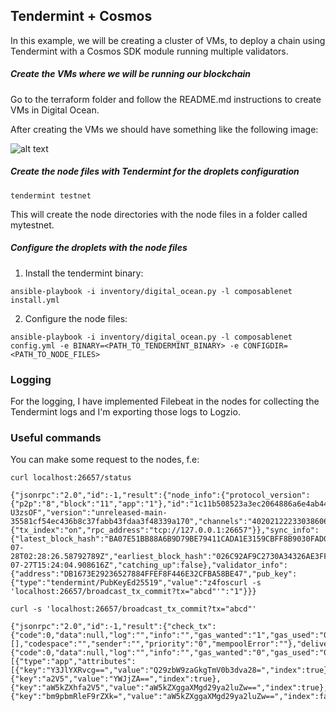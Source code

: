## Tendermint + Cosmos

In this example, we will be creating a cluster of VMs, to deploy a chain using Tendermint with a Cosmos SDK module running multiple validators.

##### Create the VMs where we will be running our blockchain

Go to the terraform folder and follow the README.md instructions to create VMs in Digital Ocean.

After creating the VMs we should have something like the following image:

![alt text](https://s12.gifyu.com/images/ScHwj.png "DO Droplets created")

##### Create the node files with Tendermint for the droplets configuration

```
tendermint testnet
```

This will create the node directories with the node files in a folder called mytestnet.

##### Configure the droplets with the node files

1. Install the tendermint binary:

```
ansible-playbook -i inventory/digital_ocean.py -l composablenet install.yml
```

2. Configure the node files:
```
ansible-playbook -i inventory/digital_ocean.py -l composablenet config.yml -e BINARY=<PATH_TO_TENDERMINT_BINARY> -e CONFIGDIR=<PATH_TO_NODE_FILES>
```

### Logging

For the logging, I have implemented Filebeat in the nodes for collecting the Tendermint logs and I'm exporting those logs to Logzio.

### Useful commands

You can make some request to the nodes, f.e:

```
curl localhost:26657/status

{"jsonrpc":"2.0","id":-1,"result":{"node_info":{"protocol_version":{"p2p":"8","block":"11","app":"1"},"id":"1c11b508523a3ec2064886a6e4ab44956d3239a2","listen_addr":"tcp://0.0.0.0:26656","network":"chain-U3zsOF","version":"unreleased-main-35581cf54ec436b8c37fabb43fdaa3f48339a170","channels":"40202122233038606100","moniker":"node3","other":{"tx_index":"on","rpc_address":"tcp://127.0.0.1:26657"}},"sync_info":{"latest_block_hash":"BA07E51BB88A6B9D79BE79411CADA1E3159CBFF8B9030FAD02B2AB5BCB9310A9","latest_app_hash":"0000000000000000","latest_block_height":"3792","latest_block_time":"2023-07-28T02:28:26.58792789Z","earliest_block_hash":"026C92AF9C2730A34326AE3FFB4495D7EA5F2BDA5C6EDC71BAD971710EC9C3FF","earliest_app_hash":"","earliest_block_height":"1","earliest_block_time":"2023-07-27T15:24:04.908616Z","catching_up":false},"validator_info":{"address":"DB1673E29236527884FFEF8F446E32CFBA58BE47","pub_key":{"type":"tendermint/PubKeyEd25519","value":"z4foscurl -s 'localhost:26657/broadcast_tx_commit?tx="abcd"'":"1"}}}
```

```
curl -s 'localhost:26657/broadcast_tx_commit?tx="abcd"'

{"jsonrpc":"2.0","id":-1,"result":{"check_tx":{"code":0,"data":null,"log":"","info":"","gas_wanted":"1","gas_used":"0","events":[],"codespace":"","sender":"","priority":"0","mempoolError":""},"deliver_tx":{"code":0,"data":null,"log":"","info":"","gas_wanted":"0","gas_used":"0","events":[{"type":"app","attributes":[{"key":"Y3JlYXRvcg==","value":"Q29zbW9zaGkgTmV0b3dva28=","index":true},{"key":"a2V5","value":"YWJjZA==","index":true},{"key":"aW5kZXhfa2V5","value":"aW5kZXggaXMgd29ya2luZw==","index":true},{"key":"bm9pbmRleF9rZXk=","value":"aW5kZXggaXMgd29ya2luZw==","index":false}]}],"codespace":""},"hash":"88D4266FD4E6338D13B845FCF289579D209C897823B9217DA3E161936F031589","height":"4491"}}
```